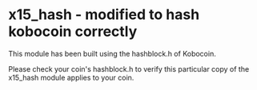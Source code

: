 # x15_hash - modified to hash kobocoin correctly

This module has been built using the hashblock.h of Kobocoin. 

Please check your coin's hashblock.h to verify this particular copy of the x15_hash module applies to your coin.
